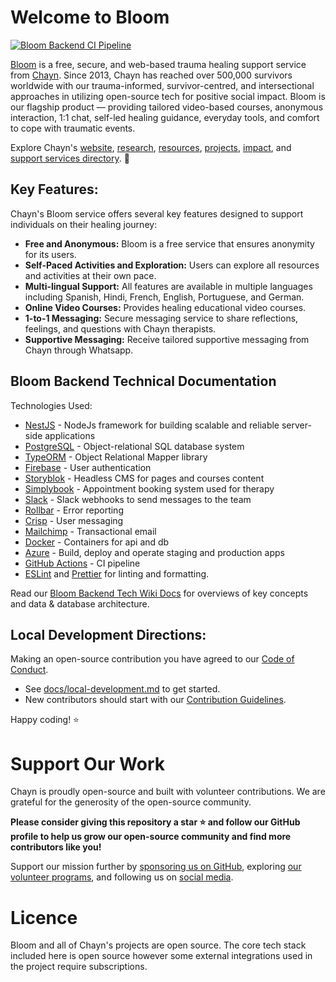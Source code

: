 # Welcome to Bloom

[![Bloom Backend CI Pipeline](https://github.com/chaynHQ/bloom-backend/actions/workflows/.ci.yml/badge.svg)](https://github.com/chaynHQ/bloom-backend/actions/workflows/.ci.yml)

[Bloom](https://bloom.chayn.co/) is a free, secure, and web-based trauma healing support service from [Chayn](https://www.chayn.co/about). Since 2013, Chayn has reached over 500,000 survivors worldwide with our trauma-informed, survivor-centred, and intersectional approaches in utilizing open-source tech for positive social impact. Bloom is our flagship product — providing tailored video-based courses, anonymous interaction, 1:1 chat, self-led healing guidance, everyday tools, and comfort to cope with traumatic events.

Explore Chayn's [website](https://www.chayn.co/about), [research](https://org.chayn.co/research), [resources](https://www.chayn.co/resources), [projects](https://org.chayn.co/projects), [impact](https://org.chayn.co/impact), and [support services directory](https://www.chayn.co/global-directory). 💖

## Key Features:

Chayn's Bloom service offers several key features designed to support individuals on their healing journey:

- **Free and Anonymous:** Bloom is a free service that ensures anonymity for its users.
- **Self-Paced Activities and Exploration:** Users can explore all resources and activities at their own pace.
- **Multi-lingual Support:** All features are available in multiple languages including Spanish, Hindi, French, English, Portuguese, and German.
- **Online Video Courses:** Provides healing educational video courses.
- **1-to-1 Messaging:** Secure messaging service to share reflections, feelings, and questions with Chayn therapists.
- **Supportive Messaging:** Receive tailored supportive messaging from Chayn through Whatsapp.

## Bloom Backend Technical Documentation

Technologies Used:

- [NestJS](https://nestjs.com/) - NodeJs framework for building scalable and reliable server-side applications
- [PostgreSQL](https://www.postgresql.org/about/) - Object-relational SQL database system
- [TypeORM](https://github.com/typeorm/typeorm) - Object Relational Mapper library
- [Firebase](https://firebase.google.com/docs/auth) - User authentication
- [Storyblok](https://www.storyblok.com/) - Headless CMS for pages and courses content
- [Simplybook](https://simplybook.me/en/) - Appointment booking system used for therapy
- [Slack](https://api.slack.com/messaging/webhooks) - Slack webhooks to send messages to the team
- [Rollbar](https://rollbar.com/) - Error reporting
- [Crisp](https://crisp.chat/en/) - User messaging
- [Mailchimp](https://mailchimp.com/developer/marketing/) - Transactional email
- [Docker](https://www.docker.com/) - Containers for api and db
- [Azure](https://azure.microsoft.com/) - Build, deploy and operate staging and production apps
- [GitHub Actions](https://github.com/features/actions) - CI pipeline
- [ESLint](https://eslint.org/) and [Prettier](https://prettier.io/) for linting and formatting.

Read our [Bloom Backend Tech Wiki Docs](https://github.com/chaynHQ/bloom-backend/wiki) for overviews of key concepts and data & database architecture.

## Local Development Directions:

Making an open-source contribution you have agreed to our [Code of Conduct](/CODE_OF_CONDUCT.md).

- See [docs/local-development.md](docs/local-development.md) to get started.
- New contributors should start with our [Contribution Guidelines](CONTRIBUTING.md).

Happy coding! ⭐

# Support Our Work

Chayn is proudly open-source and built with volunteer contributions. We are grateful for the generosity of the open-source community.

**Please consider giving this repository a star ⭐ and follow our GitHub profile to help us grow our open-source community and find more contributors like you!**

Support our mission further by [sponsoring us on GitHub](https://github.com/sponsors/chaynHQ), exploring [our volunteer programs](), and following us on [social media](https://linktr.ee/chayn).

# Licence

Bloom and all of Chayn's projects are open source.
The core tech stack included here is open source however some external integrations used in the project require subscriptions.
